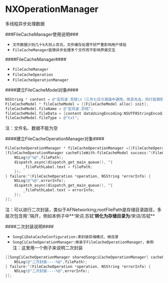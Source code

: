 # NXOperationManager
多线程异步处理数据

###FileCacheManager使用说明###
- `文件数据少则几十k大则上百兆，文件缓存处理不好严重影响用户体验`
- `FileCacheManager能够异步处理多个文件而不影响界面交互`  

####FileCacheManager####
- `FileCacheManager`
- `FileCacheOperation`
- `FileCacheOperationManager`

####建立FileCacheModel对象####
```objective-c
NSString * content = @"定风波 苏轼\n（三月七日沙湖道中遇雨。雨具先去，同行皆狼狈，余独不觉。已而遂晴，故作此 ）。\n莫听穿林打叶声，何妨吟啸且徐行。竹杖芒鞋轻胜马，谁怕？ 一蓑烟雨任平生。\n料峭春风吹酒醒，微冷，山头斜照却相迎。回首向来萧瑟处，归去，也无风雨也无晴。";
FileCacheModel * fileCacheModel = [[FileCacheModel alloc] init];
fileCacheModel.fileName = @"定风波.苏轼";
fileCacheModel.fileData = [content dataUsingEncoding:NSUTF8StringEncoding];
fileCacheModel.fileType = @"txt";
```
注：文件名、数据不能为空

####建立FileCacheOperationManager对象####
```objective-c
FileCacheOperationManager * fileCacheOperationManager =[[FileCacheOperationManager alloc] initWithSearchPathModel:NXSearchPathModelCache rootFilePath:@"宋词.苏轼"];
[fileCacheOperationManager cacheFileWith:fileCacheModel success:^(FileCacheOperation *operation, NSString *filePath) {
    NSLog(@"%@",filePath);
    dispatch_async(dispatch_get_main_queue(), ^{
        _filePathLabel.text = filePath;
    });
} failure:^(FileCacheOperation *operation, NSString *errorInfo) {
    NSLog(@"%@",errorInfo);
    dispatch_async(dispatch_get_main_queue(), ^{
        _filePathLabel.text = errorInfo;
    });
}];
```
注：可以进行二次封装，类似于AFNetworking;rootFilePath是存储目录路径，多层次包含用‘.’隔开，例如本例子中**‘宋词.苏轼’**转化为存储目录为**/宋词/苏轼**

####二次封装说明####
- `SongCiDataCacheConfiguration:来封装存储模式、根目录`
- `SongCiCacheOperationManager:继承于FileCacheOperationManager，单例`  
注：这里用一个例子来说明二次封装  
```objective-c
[[SongCiCacheOperationManager sharedSongciCacheOperationManager] cacheFileWith:fileCacheModel success:^(FileCacheOperation *operation, NSString *filePath) {
    NSLog(@"二次封装----%@",filePath);
} failure:^(FileCacheOperation *operation, NSString *errorInfo) {
    NSLog(@"二次封装----%@",errorInfo);
}];
```


